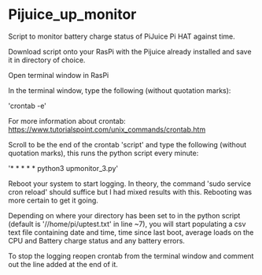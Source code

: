 # Pijuice_up_monitor
Script to monitor battery charge status of PiJuice Pi HAT against time. 


Download script onto your RasPi with the Pijuice already installed and save it in directory of choice.

Open terminal window in RasPi

In the terminal window, type the following (without quotation marks): 

  'crontab -e'
  
For more information about crontab: https://www.tutorialspoint.com/unix_commands/crontab.htm
  
Scroll to be the end of the crontab 'script' and type the following (without quotation marks), this runs the python script every minute:

  '* * * * * python3 upmonitor_3.py'
  
  
Reboot your system to start logging. In theory, the command 'sudo service cron reload' should suffice but I had mixed results with this. Rebooting was more certain to get it going.

Depending on where your directory has been set to in the python script (default is '//home/pi/uptest.txt' in line ~7), you will start populating a csv text file containing date and time, time since last boot, average loads on the CPU and Battery charge status and any battery errors. 

To stop the logging reopen crontab from the terminal window and comment out the line added at the end of it.
